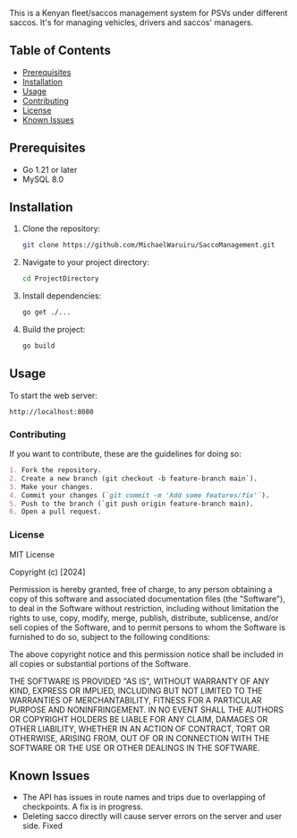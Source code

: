 This is a Kenyan fleet/saccos management system for PSVs under different saccos.
It's for managing vehicles, drivers and saccos' managers.


## Table of Contents
- [Prerequisites](#prerequisites)
- [Installation](#installation)
- [Usage](#usage)
- [Contributing](#contributing)
- [License](#license)
- [Known Issues](#known-issues)

## Prerequisites
- Go 1.21 or later
- MySQL 8.0

## Installation
1. Clone the repository:
    ```bash
    git clone https://github.com/MichaelWaruiru/SaccoManagement.git
    ```
2. Navigate to your project directory:
    ```bash
    cd ProjectDirectory
    ```
3. Install dependencies:
    ```bash
    go get ./...
    ```
4. Build the project:
    ```bash
    go build
    ```

## Usage
To start the web server:
 
    http://localhost:8080
    

### Contributing
If you want to contribute, these are the guidelines for doing so:

```markdown
1. Fork the repository.
2. Create a new branch (git checkout -b feature-branch main`).
3. Make your changes.
4. Commit your changes (`git commit -m 'Add some features/fix'`).
5. Push to the branch (`git push origin feature-branch main).
6. Open a pull request.

```
### License
MIT License

Copyright (c) [2024]

Permission is hereby granted, free of charge, to any person obtaining a copy
of this software and associated documentation files (the "Software"), to deal
in the Software without restriction, including without limitation the rights
to use, copy, modify, merge, publish, distribute, sublicense, and/or sell
copies of the Software, and to permit persons to whom the Software is
furnished to do so, subject to the following conditions:

The above copyright notice and this permission notice shall be included in all
copies or substantial portions of the Software.

THE SOFTWARE IS PROVIDED "AS IS", WITHOUT WARRANTY OF ANY KIND, EXPRESS OR
IMPLIED, INCLUDING BUT NOT LIMITED TO THE WARRANTIES OF MERCHANTABILITY,
FITNESS FOR A PARTICULAR PURPOSE AND NONINFRINGEMENT. IN NO EVENT SHALL THE
AUTHORS OR COPYRIGHT HOLDERS BE LIABLE FOR ANY CLAIM, DAMAGES OR OTHER
LIABILITY, WHETHER IN AN ACTION OF CONTRACT, TORT OR OTHERWISE, ARISING FROM,
OUT OF OR IN CONNECTION WITH THE SOFTWARE OR THE USE OR OTHER DEALINGS IN THE
SOFTWARE.

## Known Issues
- The API has issues in route names and trips due to overlapping of checkpoints. A fix is in progress.
- Deleting sacco directly will cause server errors on the server and user side. Fixed
